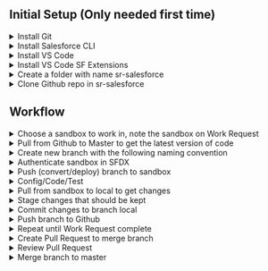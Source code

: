 ## Initial Setup (Only needed first time)

<details><summary>Install Git</summary>
<p>Windows: https://gitforwindows.org/<br>Mac: https://sourceforge.net/projects/git-osx-installer/files/</p></details>
<details><summary>Install Salesforce CLI</summary>
<p>https://developer.salesforce.com/docs/atlas.en-us.sfdx_setup.meta/sfdx_setup/sfdx_setup_install_cli.htm</p></details>
<details><summary>Install VS Code</summary>
<p>https://code.visualstudio.com/docs/setup/setup-overview</p></details>
<details><summary>Install VS Code SF Extensions</summary>
<p>https://marketplace.visualstudio.com/items?itemName=salesforce.salesforcedx-vscode</p></details>
<details><summary>Create a folder with name sr-salesforce</summary>
<p>
In VS Code Terminal:

```
cd C:\Users\rbarton
mkdir sr-salesforce
```
</p></details>
<details><summary>Clone Github repo in sr-salesforce</summary>
<p>
In VS Code Terminal:

```
cd C:\Users\rbarton\sr-salesforce
git clone https://github.com/randybarton24/sr-salesforce.git
git config --global user.name "Randy Barton"
git config --global user.email "randy@solutionreach.com"
```
</p></details>

## Workflow

<details><summary>Choose a sandbox to work in, note the sandbox on Work Request</summary>
<p></p></details>
<details><summary>Pull from Github to Master to get the latest version of code</summary>
<p>
In VS Code Terminal:

```
cd C:\Users\rbarton\sr-salesforce
git pull master
```
</p></details>
<details><summary>Create new branch with the following naming convention</summary>
<p>
In VS Code Terminal:

```
cd C:\Users\rbarton\sr-salesforce
git checkout -b "feature/w-0234/Feature Name"
```
</p></details>
<details><summary>Authenticate sandbox in SFDX</summary>
<p>
In VS Code Terminal:

```
cd C:\Users\rbarton\sr-salesforce
sfdx force:auth:web:login -a dev1 -r https://test.salesforce.com
```
</p></details>
<details><summary>Push (convert/deploy) branch to sandbox</summary>
<p>
In VS Code Terminal:

```
cd C:\Users\rbarton\sr-salesforce
mkdir mdapi-src
sfdx force:source:convert -m mdapi-src
sfdx force:mdapi:deploy -r mdapi-src
rm mdapi-src
```
</p></details>
<details><summary>Config/Code/Test</summary>
<p></p></details>
<details><summary>Pull from sandbox to local to get changes</summary>
<p>
In VS Code Terminal:

```
cd C:\Users\rbarton\sr-salesforce
sfdx force:source:retrieve -x package.xml
```
</p></details>
<details><summary>Stage changes that should be kept</summary>
<p></p></details>
<details><summary>Commit changes to branch local</summary>
<p></p></details>
<details><summary>Push branch to Github</summary>
<p>
In VS Code Terminal:

```
cd C:\Users\rbarton\sr-salesforce
git push -u origin HEAD
```
</p></details>
<details><summary>Repeat until Work Request complete</summary>
<p></p></details>
<details><summary>Create Pull Request to merge branch</summary>
<p></p></details>
<details><summary>Review Pull Request</summary>
<p></p></details>
<details><summary>Merge branch to master</summary>
<p></p></details>